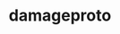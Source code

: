 ---
title: "damageproto"
layout: cache
categories: [package, v0.18]
meta: {"versions": ["1.2.1"], "compilers": ["gcc@7.5.0"]}
spec_files: 
 - spec-0.json
spec_names:
 - 'damageproto@1.2.1%gcc@7.5.0 arch=linux-ubuntu18.04-x86_64 ^pkgconf@1.8.0%gcc@7.5.0 arch=linux-ubuntu18.04-x86_64 ^util-macros@1.19.3%gcc@7.5.0 arch=linux-ubuntu18.04-x86_64'
---